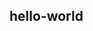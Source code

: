 <!-- ---
!-- title: 2024-12-21 10:43:45
!-- author: Yusuke Watanabe
!-- date: /home/ywatanabe/.emacs.d/lisp/Ninja/workspace/projects/000-hello-world/README.md
!-- --- -->

## hello-world